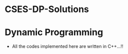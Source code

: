 # CSES-DP-Solutions


# Dynamic Programming

* All the codes implemented here are written in C++...!!
